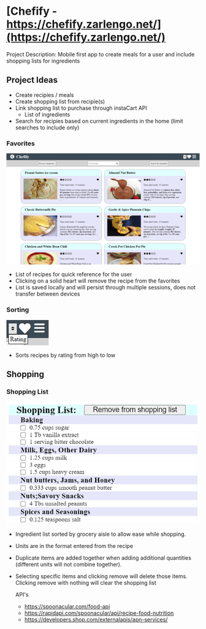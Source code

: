 # [Chefify - https://chefify.zarlengo.net/](https://chefify.zarlengo.net/)

Project Description: Mobile first app to create meals for a user and include shopping lists for ingredients



## Project Ideas

* Create recipies / meals
* Create shopping list from recipie(s)
* Link shopping list to purchase through instaCart API
  * List of ingredients
* Search for recipies based on current ingredients in the home (limit searches to include only)
  
### Favorites
![Favorites](./support/favorites.jpg)
* List of recipes for quick reference for the user
* Clicking on a solid heart will remove the recipe from the favorites
* List is saved locally and will persist through multiple sessions, does not transfer between devices

### Sorting
![Sort](./support/sort.jpg)
* Sorts recipes by rating from high to low

## Shopping
### Shopping List
![Shopping List](./support/Shopping_list.jpg)
* Ingredient list sorted by grocery aisle to allow ease while shopping.
* Units are in the format entered from the recipe
* Duplicate items are added together when adding additional quantities (different units will not combine together).
* Selecting specific items and clicking remove will delete those items. Clicking remove with nothing will clear the shopping list
  
  API's
  * https://spoonacular.com/food-api
  * https://rapidapi.com/spoonacular/api/recipe-food-nutrition
  * https://developers.shop.com/externalapis/apn-services/
